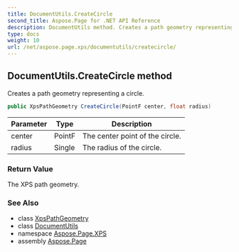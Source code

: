 ```yaml
---
title: DocumentUtils.CreateCircle
second_title: Aspose.Page for .NET API Reference
description: DocumentUtils method. Creates a path geometry representing a circle
type: docs
weight: 10
url: /net/aspose.page.xps/documentutils/createcircle/
---
```

## DocumentUtils.CreateCircle method

Creates a path geometry representing a circle.

```csharp
public XpsPathGeometry CreateCircle(PointF center, float radius)
```

| Parameter | Type | Description |
| --- | --- | --- |
| center | PointF | The center point of the circle. |
| radius | Single | The radius of the circle. |

### Return Value

The XPS path geometry.

### See Also

* class [XpsPathGeometry](../../../aspose.page.xps.xpsmodel/xpspathgeometry/)
* class [DocumentUtils](../)
* namespace [Aspose.Page.XPS](../../documentutils/)
* assembly [Aspose.Page](../../../)


